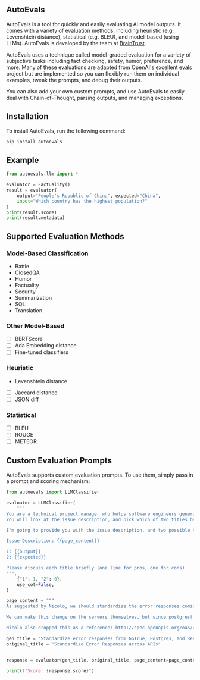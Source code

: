 ## AutoEvals

AutoEvals is a tool for quickly and easily evaluating AI model outputs. It comes with a variety of evaluation
methods, including heuristic (e.g. Levenshtein distance), statistical (e.g. BLEU), and model-based (using LLMs).
AutoEvals is developed by the team at [BrainTrust](https://braintrustdata.com/).

AutoEvals uses a technique called model-graded evaluation for a variety of subjective tasks including fact checking,
safety, humor, preference, and more. Many of these evaluations are adapted from OpenAI's excellent [evals](https://github.com/openai/evals)
project but are implemented so you can flexibly run them on individual examples, tweak the prompts, and debug
their outputs.

You can also add your own custom prompts, and use AutoEvals to easily deal with Chain-of-Thought, parsing outputs,
and managing exceptions.

## Installation

To install AutoEvals, run the following command:

```bash
pip install autoevals
```

## Example

```python
from autoevals.llm import *

evaluator = Factuality()
result = evaluator(
    output="People's Republic of China", expected="China",
    input="Which country has the highest population?"
)
print(result.score)
print(result.metadata)
```

## Supported Evaluation Methods

### Model-Based Classification

- Battle
- ClosedQA
- Humor
- Factuality
- Security
- Summarization
- SQL
- Translation

### Other Model-Based

- [ ] BERTScore
- [ ] Ada Embedding distance
- [ ] Fine-tuned classifiers

### Heuristic

- Levenshtein distance
- [ ] Jaccard distance
- [ ] JSON diff

### Statistical

- [ ] BLEU
- [ ] ROUGE
- [ ] METEOR

## Custom Evaluation Prompts

AutoEvals supports custom evaluation prompts. To use them, simply pass in a prompt and scoring mechanism:

```python
from autoevals import LLMClassifier

evaluator = LLMClassifier(
    """
You are a technical project manager who helps software engineers generate better titles for their GitHub issues.
You will look at the issue description, and pick which of two titles better describes it.

I'm going to provide you with the issue description, and two possible titles.

Issue Description: {{page_content}}

1: {{output}}
2: {{expected}}

Please discuss each title briefly (one line for pros, one for cons).
""",
    {"1": 1, "2": 0},
    use_cot=False,
)

page_content = """
As suggested by Nicolo, we should standardize the error responses coming from GoTrue, postgres, and realtime (and any other/future APIs) so that it's better DX when writing a client,

We can make this change on the servers themselves, but since postgrest and gotrue are fully/partially external may be harder to change, it might be an option to transform the errors within the client libraries/supabase-js, could be messy?

Nicolo also dropped this as a reference: http://spec.openapis.org/oas/v3.0.3#openapi-specification"""

gen_title = "Standardize error responses from GoTrue, Postgres, and Realtime APIs for better DX"
original_title = "Standardize Error Responses across APIs"


response = evaluator(gen_title, original_title, page_content=page_content)

print(f"Score: {response.score}")
```
